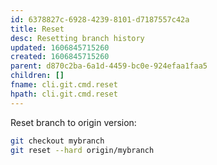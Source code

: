 ```yaml
---
id: 6378827c-6928-4239-8101-d7187557c42a
title: Reset
desc: Resetting branch history
updated: 1606845715260
created: 1606845715260
parent: d870c2ba-6a1d-4459-bc0e-924efaa1faa5
children: []
fname: cli.git.cmd.reset
hpath: cli.git.cmd.reset
---
```

Reset branch to origin version:

```sh
git checkout mybranch
git reset --hard origin/mybranch
```

